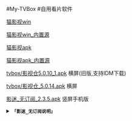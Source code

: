 #My-TVBox
#自用看片软件

[猫影视win](https://mirror.ghproxy.com/https://github.com/catvod/CatVodOpen/releases/download/1.1.0/windows_release_open_1.1.0_fix1.7z)

[猫影视win_内置源](https://mirror.ghproxy.com/https://github.com/chaoduzj/my-tvbox/releases/download/tvbox/win_release_open_1.1.0_fix1_.7z)

[猫影视apk](https://mirror.ghproxy.com/https://github.com/catvod/CatVodOpen/releases/download/1.1.0/android_open_1.1.0_fix1.apk)

[猫影视apk_内置源](https://mirror.ghproxy.com/https://github.com/chaoduzj/my-tvbox/releases/download/tvbox/catbox_1.1.0_fix1_.apk)

[tvbox/影视仓5.0.10_1.apk](https://mirror.ghproxy.com/https://raw.githubusercontent.com/chaoduzj/my-tvbox/main/tvbox%E6%89%8B%E6%9C%BA%E7%89%88/%E5%BD%B1%E8%A7%86%E4%BB%935.0.10_1.apk)   横屏(旧版,支持IDM下载)

[tvbox/影视仓_5.0.14.apk](https://mirror.ghproxy.com/https://raw.githubusercontent.com/chaoduzj/my-tvbox/main/tvbox%E6%89%8B%E6%9C%BA%E7%89%88/%E5%BD%B1%E8%A7%86%E4%BB%93TV%E7%89%88_5.0.14%20.apk)   横屏

[影迷_无订阅_2.3.5.apk](https://mirror.ghproxy.com/https://github.com/chaoduzj/my-tvbox/releases/download/tvbox/_._2.3.5.apk)   竖屏手机版
    <details>
    <summary><code><strong>「影迷_无订阅说明」</strong></code></summary>

打开应用,我的-发给朋友里有订阅

[原版下载123pan:](https://www.123pan.com/s/OCZRVv-nx6V3.html)

这是一些订阅，一次复制一行，添加到影迷就能用了。(影视仓同,推荐第一个)


~~http://yydsys.top/duo~~


~~~~
https://download.kstore.space/download/3010/xm.json
~~~~

~~~~
https://mirror.ghproxy.com/https://raw.githubusercontent.com/gaotianliuyun/gao/master/0825.json
~~~~

gaotianliuyun维护的接口
[原](https://github.com/gaotianliuyun/gao/archive/refs/heads/master.zip)
[加速1](https://gh.ddlc.top/https://github.com/gaotianliuyun/gao/archive/refs/heads/master.zip)
[加速2](https://mirror.ghproxy.com/https://github.com/gaotianliuyun/gao/archive/refs/heads/master.zip)
[加速3](https://gh.api.99988866.xyz/https://github.com/gaotianliuyun/gao/archive/refs/heads/master.zip)
</details>

